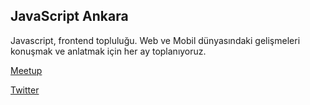 ## <a name="jsankara"></a> JavaScript Ankara

Javascript, frontend topluluğu. Web ve Mobil dünyasındaki gelişmeleri konuşmak ve anlatmak için her ay toplanıyoruz.

[Meetup](https://www.meetup.com/Javascript-Ankara/)

[Twitter](https://twitter.com/JS_Ankara)
